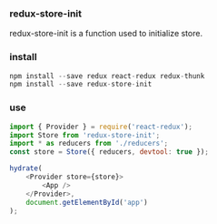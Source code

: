 

### redux-store-init
redux-store-init is a function used to initialize store.

### install

```js
npm install --save redux react-redux redux-thunk
npm install --save redux-store-init
```

### use

```js
import { Provider } = require('react-redux');
import Store from 'redux-store-init';
import * as reducers from './reducers';
const store = Store({ reducers, devtool: true });

hydrate(
    <Provider store={store}>
        <App />
    </Provider>,
    document.getElementById('app')
);
```
